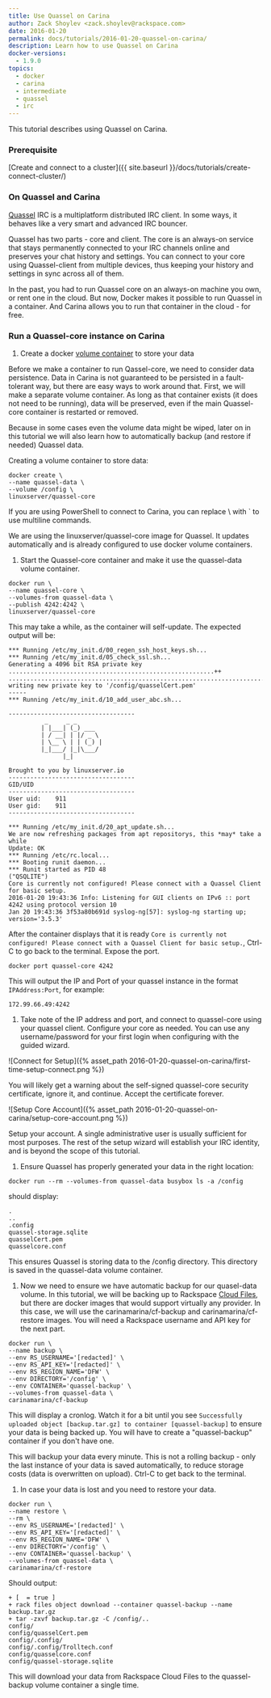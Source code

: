 ```yaml
---
title: Use Quassel on Carina
author: Zack Shoylev <zack.shoylev@rackspace.com>
date: 2016-01-20
permalink: docs/tutorials/2016-01-20-quassel-on-carina/
description: Learn how to use Quassel on Carina
docker-versions:
  - 1.9.0
topics:
  - docker
  - carina
  - intermediate
  - quassel
  - irc  
---
```


This tutorial describes using Quassel on Carina.

### Prerequisite

[Create and connect to a cluster]({{ site.baseurl }}/docs/tutorials/create-connect-cluster/)

### On Quassel and Carina

[Quassel](http://www.quassel-irc.org/about) IRC is a multiplatform distributed IRC client.  In some ways, it behaves like a very smart and advanced IRC bouncer.

Quassel has two parts - core and client. The core is an always-on service that stays permanently connected to your IRC channels online and preserves your chat history and settings. You can connect to your core using Quassel-client from multiple devices, thus keeping your history and settings in sync across all of them.

In the past, you had to run Quassel core on an always-on machine you own, or rent one in the cloud. But now, Docker makes it possible to run Quassel in a container. And Carina allows you to run that container in the cloud - for free.

### Run a Quassel-core instance on Carina

1. Create a docker [volume container](https://docs.docker.com/engine/userguide/dockervolumes/) to store your data

Before we make a container to run Qassel-core, we need to consider data persistence. Data in Carina is not guaranteed to be persisted in a fault-tolerant way, but there are easy ways to work around that. First, we will make a separate volume container. As long as that container exists (it does not need to be running), data will be preserved, even if the main Quassel-core container is restarted or removed.

Because in some cases even the volume data might be wiped, later on in this tutorial we will also learn how to automatically backup (and restore if needed) Quassel data.

Creating a volume container to store data:

```
docker create \ 
--name quassel-data \ 
--volume /config \
linuxserver/quassel-core
```

If you are using PowerShell to connect to Carina, you can replace \ with ` to use multiline commands.

We are using the linuxserver/quassel-core image for Quassel. It updates automatically and is already configured to use docker volume containers. 

1. Start the Quassel-core container and make it use the quassel-data volume container.

```
docker run \ 
--name quassel-core \ 
--volumes-from quassel-data \ 
--publish 4242:4242 \
linuxserver/quassel-core
```

This may take a while, as the container will self-update. The expected output will be:

```
*** Running /etc/my_init.d/00_regen_ssh_host_keys.sh...
*** Running /etc/my_init.d/05_check_ssl.sh...
Generating a 4096 bit RSA private key
.........................................................++
....................................................................................++
writing new private key to '/config/quasselCert.pem'
-----
*** Running /etc/my_init.d/10_add_user_abc.sh...

-----------------------------------
          _     _ _
         | |___| (_) ___
         | / __| | |/ _ \
         | \__ \ | | (_) |
         |_|___/ |_|\___/
               |_|

Brought to you by linuxserver.io
-----------------------------------
GID/UID
-----------------------------------
User uid:    911
User gid:    911
-----------------------------------

*** Running /etc/my_init.d/20_apt_update.sh...
We are now refreshing packages from apt repositorys, this *may* take a while
Update: OK
*** Running /etc/rc.local...
*** Booting runit daemon...
*** Runit started as PID 48
("QSQLITE")
Core is currently not configured! Please connect with a Quassel Client for basic setup.
2016-01-20 19:43:36 Info: Listening for GUI clients on IPv6 :: port 4242 using protocol version 10
Jan 20 19:43:36 3f53a80b691d syslog-ng[57]: syslog-ng starting up; version='3.5.3'
```

After the container displays that it is ready `Core is currently not configured! Please connect with a Quassel Client for basic setup.`, Ctrl-C to go back to the terminal. Expose the port.

```
docker port quassel-core 4242
```

This will output the IP and Port of your quassel instance in the format `IPAddress:Port`, for example:

```
172.99.66.49:4242
```

1. Take note of the IP address and port, and connect to quassel-core using your quassel client. Configure your core as needed. You can use any username/password for your first login when configuring with the guided wizard. 

![Connect for Setup]({% asset_path 2016-01-20-quassel-on-carina/first-time-setup-connect.png %})

You will likely get a warning about the self-signed quassel-core security certificate, ignore it, and continue. Accept the certificate forever.

![Setup Core Account]({% asset_path 2016-01-20-quassel-on-carina/setup-core-account.png %})

Setup your account. A single administrative user is usually sufficient for most purposes. The rest of the setup wizard will establish your IRC identity, and is beyond the scope of this tutorial.

1. Ensure Quassel has properly generated your data in the right location:

```
docker run --rm --volumes-from quassel-data busybox ls -a /config
```

should display:


```
.
..
.config
quassel-storage.sqlite
quasselCert.pem
quasselcore.conf
```

This ensures Quassel is storing data to the /config directory. This directory is saved in the quassel-data volume container.

1. Now we need to ensure we have automatic backup for our quasel-data volume. In this tutorial, we will be backing up to Rackspace [Cloud Files](https://www.rackspace.com/cloud/files), but there are docker images that would support virtually any provider. In this case, we will use the carinamarina/cf-backup and carinamarina/cf-restore images. You will need a Rackspace username and API key for the next part.

```
docker run \
--name backup \
--env RS_USERNAME='[redacted]' \ 
--env RS_API_KEY='[redacted]' \
--env RS_REGION_NAME='DFW' \
--env DIRECTORY='/config' \
--env CONTAINER='quassel-backup' \
--volumes-from quassel-data \
carinamarina/cf-backup
```

This will display a cronlog. Watch it for a bit until you see `Successfully uploaded object [backup.tar.gz] to container [quassel-backup]` to ensure your data is being backed up. You will have to create a "quassel-backup" container if you don't have one.

This will backup your data every minute. This is not a rolling backup - only the last instance of your data is saved automatically, to reduce storage costs (data is overwritten on upload). Ctrl-C to get back to the terminal.

1. In case your data is lost and you need to restore your data.

```
docker run \
--name restore \
--rm \
--env RS_USERNAME='[redacted]' \
--env RS_API_KEY='[redacted]' \
--env RS_REGION_NAME='DFW' \
--env DIRECTORY='/config' \
--env CONTAINER='quassel-backup' \
--volumes-from quassel-data \
carinamarina/cf-restore
```

Should output:

```
+ [  = true ]
+ rack files object download --container quassel-backup --name backup.tar.gz
+ tar -zxvf backup.tar.gz -C /config/..
config/
config/quasselCert.pem
config/.config/
config/.config/Trolltech.conf
config/quasselcore.conf
config/quassel-storage.sqlite
```

This will download your data from Rackspace Cloud Files to the quassel-backup volume container a single time.